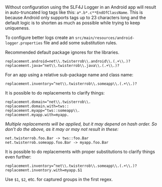 Without configuration using the SLF4J Logger in an Android app will result in auto-truncated log tags like this: `a*.b*.c**EndOfClassName`.
This is because Android only supports tags up to 23 characters long and the default logic is to shorten as much as possible while trying to keep uniqueness.

To configure better logs create an `src/main/resources/android-logger.properties` file and add some substitution rules. 

Recommended default package ignores for the libraries.
```properties
replacement.android=net\\.twisterrob\\.android\\.(.+\\.)?
replacement.java=^net\\.twisterrob\\.java\\.(.+\\.)?
```

For an app using a relative sub-package name and class name:
```properties
replacement.inventory=^net\\.twisterrob\\.someapp\\.(.+\\.)?
```

It is possible to do replacements to clarify things:
```properties
replacement.domain=^net\\.twisterrob\\.
replacement.domain.with=tws::
replacement.myapp=^tws::someapp\\.
replacement.myapp.with=myapp.
```
_Multiple replacements will be applied, but it may depend on hash order. So don't do the above, as it may or may not result in these:_
```
net.twisterrob.foo.Bar -> tws::foo.Bar
net.twisterrob.someapp.foo.Bar -> myapp.foo.Bar
```

It is possible to do replacements with proper substitutions to clarify things even further:
```properties
replacement.inventory=^net\\.twisterrob\\.someapp\\.(.+\\.)?
replacement.inventory.with=myapp.$1
```
Use `$1`, `$2`, etc. for captured groups in the first regex.
